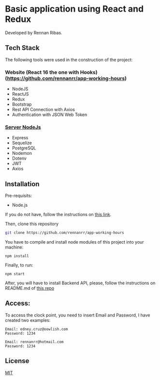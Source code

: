 # Basic application using React and Redux

Developed by Rennan Ribas.

## Tech Stack

The following tools were used in the construction of the project:

### Website (React 16 the one with Hooks) (https://github.com/rennanrr/app-working-hours)
- NodeJS
- ReactJS
- Redux
- Bootstrap
- Rest API Connection with Axios
- Authentication with JSON Web Token

### [Server NodeJs](https://github.com/rennanrr/api-working-hours)
- Express
- Sequelize
- PostgreSQL
- Nodemon
- Dotenv
- JWT
- Axios


## Installation

Pre-requisits:
- Node.js

If you do not have, follow the instructions on [this link](https://nodejs.org/en/download/).

Then, clone this repository

```bash
git clone https://github.com/rennanrr/app-working-hours

```
You have to compile and install node modules of this project into your machine:
```
npm install 
```
Finally, to run:
```
npm start
```

After, you will have to install Backend API, please, follow the instructions on README.md of [this repo](https://github.com/rennanrr/api-working-hours)

## Access:
To access the clock point, you need to insert Email and Password, I have created two examples:
```
Email: edney.cruz@oowlish.com
Password: 1234
```
```
Email: rennanrr@hotmail.com
Password: 1234
```

## License
[MIT](https://choosealicense.com/licenses/mit/)
